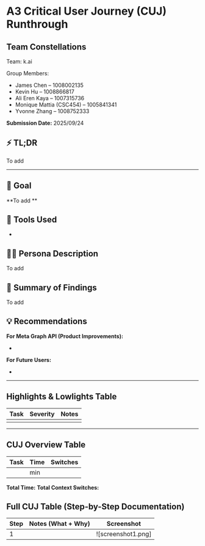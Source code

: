 # A3 Critical User Journey (CUJ) Runthrough

## Team Constellations

Team: k.ai

Group Members:

* James Chen – 1008002135
* Kevin Hu – 1008866817
* Ali Eren Kaya – 1007315736
* Monique Mattia (CSC454) – 1005841341
* Yvonne Zhang – 1008752333


**Submission Date:** 2025/09/24

## ⚡ TL;DR
To add

---

## 🎯 Goal

**To add **

## 🧰 Tools Used

* 

## 🧑‍💻 Persona Description

To add

## 📘 Summary of Findings

To add

## 💡 Recommendations

**For Meta Graph API (Product Improvements):**

* 

**For Future Users:**

* 

---

## Highlights & Lowlights Table

| Task | Severity | Notes |
| ----- | ----- | ----- |
|  |  |  |

---

 ## CUJ Overview Table

| Task | Time | Switches |
| ----- | ----- | ----- |
|  |  min |  |

**Total Time:** 
**Total Context Switches:** 

## Full CUJ Table (Step-by-Step Documentation)

| Step | Notes (What \+ Why) | Screenshot |
| ----- | ----- | ----- |
| 1 |  | \!\[screenshot1.png\] |
